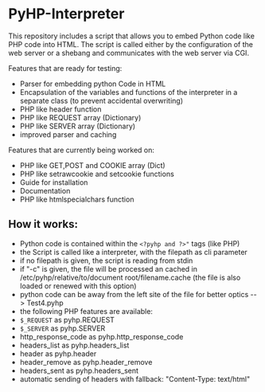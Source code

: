 # PyHP-Interpreter

This repository includes a script that allows you to embed Python code like PHP code into HTML.
The script is called either by the configuration of the web server or a shebang and communicates with the web server via CGI.

Features that are ready for testing:
  - Parser for embedding python Code in HTML
  - Encapsulation of the variables and functions of the interpreter in a separate class (to prevent accidental overwriting)
  - PHP like header function
  - PHP like REQUEST array (Dictionary)
  - PHP like SERVER array (Dictionary)
  - improved parser and caching
 
 Features that are currently being worked on:
  - PHP like GET,POST and COOKIE array (Dict)
  - PHP like setrawcookie and setcookie functions
  - Guide for installation
  - Documentation
  - PHP like htmlspecialchars function
  
## How it works:
 - Python code is contained within the `<?pyhp and ?>"` tags (like PHP)
 - the Script is called like a interpreter, with the filepath as cli parameter
 - if no filepath is given, the script is reading from stdin
 - if "-c" is given, the file will be processed an cached in /etc/pyhp/relative/to/document root/filename.cache
   (the file is also loaded or renewed with this option)
 - python code can be away from the left site of the file for better optics --> Test4.pyhp
 - the following PHP features are available:
  - `$_REQUEST` as pyhp.REQUEST
  - `$_SERVER` as pyhp.SERVER
  - http_response_code as pyhp.http_response_code
  - headers_list as pyhp.headers_list
  - header as pyhp.header
  - header_remove as pyhp.header_remove
  - headers_sent as pyhp.headers_sent
  - automatic sending of headers with fallback: "Content-Type: text/html"
